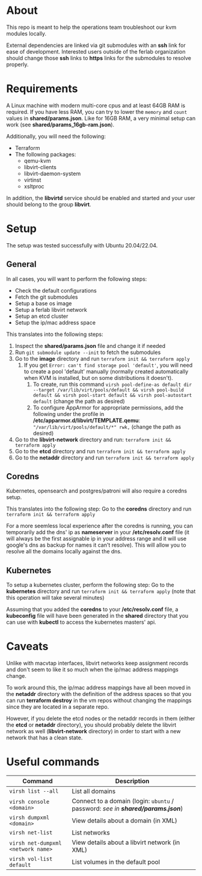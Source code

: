# About

This repo is meant to help the operations team troubleshoot our kvm modules locally.

External dependencies are linked via git submodules with an **ssh** link for ease of development. Interested users outside of the ferlab organization should change those **ssh** links to **https** links for the submodules to resolve properly.

# Requirements

A Linux machine with modern multi-core cpus and at least 64GB RAM is required. If you have less RAM, you can try to lower the `memory` and `count` values in **shared/params.json**. Like for 16GB RAM, a very minimal setup can work (see **shared/params_16gb-ram.json**).

Additionally, you will need the following:
- Terraform
- The following packages:
  - qemu-kvm
  - libvirt-clients
  - libvirt-daemon-system
  - virtinst
  - xsltproc

In addition, the **libvirtd** service should be enabled and started and your user should belong to the group **libvirt**.

# Setup

The setup was tested successfully with Ubuntu 20.04/22.04.

## General

In all cases, you will want to perform the following steps:
- Check the default configurations
- Fetch the git submodules
- Setup a base os image
- Setup a ferlab libvirt network
- Setup an etcd cluster
- Setup the ip/mac address space

This translates into the following steps:

1. Inspect the **shared/params.json** file and change it if needed
2. Run `git submodule update --init` to fetch the submodules
3. Go to the **image** directory and run `terraform init && terraform apply`
    1. If you get `Error: can't find storage pool 'default'`, you will need to create a pool 'default' manually (normally created automatically when KVM is installed, but on some distributions it doesn't).
        1. To create, run this command `virsh pool-define-as default dir --target /var/lib/virt/pools/default && virsh pool-build default && virsh pool-start default && virsh pool-autostart default` (change the path as desired)
        2. To configure AppArmor for appropriate permissions, add the following under the profile in **/etc/apparmor.d/libvirt/TEMPLATE.qemu**: `"/var/lib/virt/pools/default/*" rwk,` (change the path as desired)
4. Go to the **libvirt-network** directory and run: `terraform init && terraform apply`
5. Go to the **etcd** directory and run `terraform init && terraform apply`
6. Go to the **netaddr** directory and run `terraform init && terraform apply`

## Coredns

Kubernetes, opensearch and postgres/patroni will also require a coredns setup.

This translates into the following step: Go to the **coredns** directory and run `terraform init && terraform apply`

For a more seemless local experience after the coredns is running, you can temporarily add the dns' ip as **nameserver** in your **/etc/resolv.conf** file (it will always be the first assignable ip in your address range and it will use google's dns as backup for names it can't resolve). This will allow you to resolve all the domains locally against the dns.

## Kubernetes

To setup a kubernetes cluster, perform the following step: Go to the **kubernetes** directory and run `terraform init && terraform apply` (note that this operation will take several minutes)

Assuming that you added the **coredns** to your **/etc/resolv.conf** file, a **kubeconfig** file will have been generated in the **shared** directory that you can use with **kubectl** to access the kubernetes masters' api.

# Caveats

Unlike with macvtap interfaces, libvirt networks keep assignment records and don't seem to like it so much when the ip/mac address mappings change.

To work around this, the ip/mac address mappings have all been moved in the **netaddr** directory with the definition of the address spaces so that you can run **terraform destroy** in the vm repos without changing the mappings since they are located in a separate repo.

However, if you delete the etcd nodes or the netaddr records in them (either the **etcd** or **netaddr** directory), you should probably delete the libvirt network as well (**libvirt-network** directory) in order to start with a new network that has a clean state.

# Useful commands
|Command|Description
|---|---
|`virsh list --all`|List all domains
|`virsh console <domain>`|Connect to a domain (login: `ubuntu` / password: *see in **shared/params.json***)
|`virsh dumpxml <domain>`|View details about a domain (in XML)
|`virsh net-list`|List networks
|`virsh net-dumpxml <network name>`|View details about a libvirt network (in XML)
|`virsh vol-list default`|List volumes in the default pool
